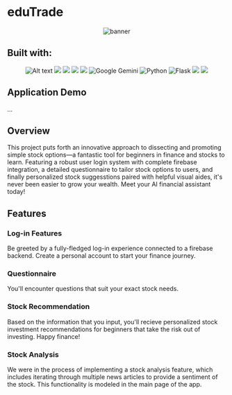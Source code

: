 # eduTrade
<div align="center">
  <img alt="banner" src="https://github.com/bryanrg22/pennapps_project/blob/main/frontEnd/public/logo.png">

</div>


## Built with:
<div align="center">
  <img alt="Alt text" src="https://img.shields.io/badge/JavaScript-F7DF1E.svg?style=for-the-badge&logo=JavaScript&logoColor=black"/>
  <img src=https://img.shields.io/badge/React-61DAFB.svg?style=for-the-badge&logo=React&logoColor=black>
  <img src=https://img.shields.io/badge/Tailwind%20CSS-06B6D4.svg?style=for-the-badge&logo=Tailwind-CSS&logoColor=white>
  <img src=https://img.shields.io/badge/Vite-646CFF.svg?style=for-the-badge&logo=Vite&logoColor=white>
  <img src=https://img.shields.io/badge/Node.js-5FA04E.svg?style=for-the-badge&logo=nodedotjs&logoColor=white>
  <img src=https://img.shields.io/badge/Google%20Gemini-886FBF?style=for-the-badge&logo=googlebard&logoColor=fff alt="Google Gemini">
  <img src="https://img.shields.io/badge/Python-3776AB.svg?style=for-the-badge&logo=Python&logoColor=white" alt="Python">
  <img src="https://img.shields.io/badge/Flask-000000.svg?style=for-the-badge&logo=Flask&logoColor=white" alt="Flask">
  <img src=https://img.shields.io/badge/Firebase-DD2C00.svg?style=for-the-badge&logo=Firebase&logoColor=white>
  <img src=https://img.shields.io/badge/Anaconda-44A833.svg?style=for-the-badge&logo=Anaconda&logoColor=white>
  
</div>

## Application Demo
...

## Overview
This project puts forth an innovative approach to dissecting and promoting simple stock options—a fantastic tool for 
  beginners in finance and stocks to learn. Featuring a robust user login system with complete firebase integration, a detailed questionnaire to 
  tailor stock options to users, and finally personalized stock suggesstions paired with helpful visual aides, it's never been easier to 
  grow your wealth. Meet your AI financial assistant today!
  
## Features
### Log-in Features
Be greeted by a fully-fledged log-in experience connected to a firebase backend. Create a personal account to start your finance journey.

### Questionnaire
You'll encounter questions that suit your exact stock needs.

### Stock Recommendation
Based on the information that you input, you'll recieve personalized stock investment recommendations for beginners that take the risk out of investing. Happy finance!

### Stock Analysis
We were in the process of implementing a stock analysis feature, which includes iterating through multiple news articles to provide a sentiment of the stock. This functionality is modeled in the main page of the app.
